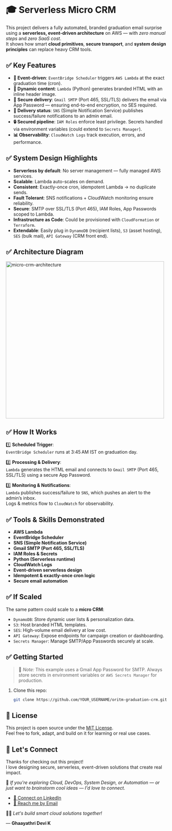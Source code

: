 # 🎓 Serverless Micro CRM

This project delivers a fully automated, branded graduation email surprise using a **serverless, event-driven architecture** on AWS — with *zero manual steps* and *zero SaaS cost*.  
It shows how smart **cloud primitives**, **secure transport**, and **system design principles** can replace heavy CRM tools.

## ✅ Key Features

- **📅 Event-driven**: `EventBridge Scheduler` triggers `AWS Lambda` at the exact graduation time (cron).
- **🧩 Dynamic content**: `Lambda` (Python) generates branded HTML with an inline header image.
- **📨 Secure delivery**: `Gmail SMTP` (Port 465, SSL/TLS) delivers the email via App Password — ensuring end-to-end encryption, no SES required.
- **📢 Delivery status**: `SNS` (Simple Notification Service) publishes success/failure notifications to an admin email.
- **🔒 Secured pipeline**: `IAM Roles` enforce least privilege. Secrets handled via environment variables (could extend to `Secrets Manager`).
- **📊 Observability**: `CloudWatch Logs` track execution, errors, and performance.

## ✅ System Design Highlights

- **Serverless by default**: No server management — fully managed AWS services.
- **Scalable**: Lambda auto-scales on demand.
- **Consistent**: Exactly-once cron, idempotent Lambda → no duplicate sends.
- **Fault Tolerant**: SNS notifications + CloudWatch monitoring ensure reliability.
- **Secure**: SMTP over SSL/TLS (Port 465), IAM Roles, App Passwords scoped to Lambda.
- **Infrastructure as Code**: Could be provisioned with `CloudFormation` or `Terraform`.
- **Extendable**: Easily plug in `DynamoDB` (recipient lists), `S3` (asset hosting), `SES` (bulk mail), `API Gateway` (CRM front end).


## ✅ Architecture Diagram

<img width="494" height="491" alt="micro-crm-architecture" src="https://github.com/user-attachments/assets/ad92dcee-c6ba-46e3-9540-ac01adaa11bb" />


## ✅ How It Works

1️⃣ **Scheduled Trigger**:  
`EventBridge Scheduler` runs at 3:45 AM IST on graduation day.

2️⃣ **Processing & Delivery**:  
`Lambda` generates the HTML email and connects to `Gmail SMTP` (Port 465, SSL/TLS) using a secure App Password.

3️⃣ **Monitoring & Notifications**:  
`Lambda` publishes success/failure to `SNS`, which pushes an alert to the admin’s inbox.  
Logs & metrics flow to `CloudWatch` for observability.

## ✅ Tools & Skills Demonstrated

- **AWS Lambda**
- **EventBridge Scheduler**
- **SNS (Simple Notification Service)**
- **Gmail SMTP (Port 465, SSL/TLS)**
- **IAM Roles & Secrets**
- **Python (Serverless runtime)**
- **CloudWatch Logs**
- **Event-driven serverless design**
- **Idempotent & exactly-once cron logic**
- **Secure email automation**


## ✅ If Scaled

The same pattern could scale to a **micro CRM**:
- `DynamoDB`: Store dynamic user lists & personalization data.
- `S3`: Host branded HTML templates.
- `SES`: High-volume email delivery at low cost.
- `API Gateway`: Expose endpoints for campaign creation or dashboarding.
- `Secrets Manager`: Manage SMTP/App Passwords securely at scale.

## ✅ Getting Started

> 📌 *Note:* This example uses a Gmail App Password for SMTP. Always store secrets in environment variables or `AWS Secrets Manager` for production.

1. Clone this repo:
   ```bash
   git clone https://github.com/YOUR_USERNAME/oritm-graduation-crm.git
   ```
   

## 📑 License

This project is open source under the [MIT License](./LICENSE).  
Feel free to fork, adapt, and build on it for learning or real use cases.

## 🤝 Let's Connect

Thanks for checking out this project!  
I love designing secure, serverless, event-driven solutions that create real impact.

📌 *If you're exploring Cloud, DevOps, System Design, or Automation — or just want to brainstorm cool ideas — I'd love to connect.*

- [🔗 Connect on LinkedIn](https://www.linkedin.com/in/ghaayathri-devi-k-21089b231/)
- [📧 Reach me by Email](mailto:kgd.careers@gmail.com)

🚀✨ *Let's build smart cloud solutions together!*

— **Ghaayathri Devi K**
